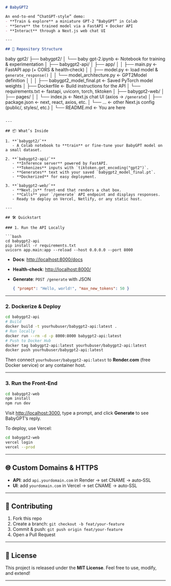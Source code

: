 ```markdown
# BabyGPT2

An end‑to‑end “ChatGPT‑style” demo:  
- **Train & explore** a miniature GPT‑2 “BabyGPT” in Colab  
- **Serve** the trained model via a FastAPI + Docker API  
- **Interact** through a Next.js web chat UI  

---

## 🚀 Repository Structure

```

baby gpt2/
├── babygpt2/
│   └── baby gpt-2.ipynb             ← Notebook for training & experimentation
│
├── babygpt2-api/
│   ├── app/
│   │   ├── main.py                  ← FastAPI app (+ CORS & health‑check)
│   │   ├── model.py                 ← load model & `generate_response()`
│   │   └── model\_architecture.py    ← GPT2Model definition
│   │
│   ├── babygpt2\_model\_final.pt      ← Saved PyTorch model weights
│   ├── Dockerfile                   ← Build instructions for the API
│   └── requirements.txt             ← fastapi, uvicorn, torch, tiktoken
│
├── babygpt2-web/
│   ├── pages/
│   │   └── index.js                 ← Next.js chat UI (axios → `/generate`)
│   ├── package.json                 ← next, react, axios, etc.
│   └── …                            ← other Next.js config (public/, styles/, etc.)
│
└── README.md                        ← You are here

````

---

## 📦 What’s Inside

1. **`babygpt2/`**  
   - A Colab notebook to **train** or fine‑tune your BabyGPT model on a small dataset.

2. **`babygpt2-api/`**  
   - **Inference server** powered by FastAPI.  
   - **Tokenizes** inputs with `tiktoken.get_encoding("gpt2")`.  
   - **Generates** text with your saved `babygpt2_model_final.pt`.  
   - **Dockerized** for easy deployment.

3. **`babygpt2-web/`**  
   - **Next.js** front‑end that renders a chat box.  
   - **Calls** your `/generate` API endpoint and displays responses.  
   - Ready to deploy on Vercel, Netlify, or any static host.

---

## 🛠️ Quickstart

### 1. Run the API Locally

```bash
cd babygpt2-api
pip install -r requirements.txt
uvicorn app.main:app --reload --host 0.0.0.0 --port 8000
````

* **Docs**: [http://localhost:8000/docs](http://localhost:8000/docs)
* **Health‑check**: [http://localhost:8000/](http://localhost:8000/)
* **Generate**: `POST /generate` with JSON

  ```json
  { "prompt": "Hello, world!", "max_new_tokens": 50 }
  ```

---

### 2. Dockerize & Deploy

```bash
cd babygpt2-api
# Build
docker build -t yourhubuser/babygpt2-api:latest .
# Run locally
docker run --rm -d -p 8000:8000 babygpt2-api:latest
# Push to Docker Hub
docker tag babygpt2-api:latest yourhubuser/babygpt2-api:latest
docker push yourhubuser/babygpt2-api:latest
```

Then connect `yourhubuser/babygpt2-api:latest` to **Render.com** (free Docker service) or any container host.

---

### 3. Run the Front‑End

```bash
cd babygpt2-web
npm install
npm run dev
```

Visit [http://localhost:3000](http://localhost:3000), type a prompt, and click **Generate** to see BabyGPT’s reply.

To deploy, use Vercel:

```bash
cd babygpt2-web
vercel login
vercel --prod
```

---

## 🌐 Custom Domains & HTTPS

* **API**: add `api.yourdomain.com` in Render → set CNAME → auto‑SSL
* **UI**: add `yourdomain.com` in Vercel → set CNAME → auto‑SSL

---

## 🤝 Contributing

1. Fork this repo
2. Create a branch: `git checkout -b feat/your-feature`
3. Commit & push: `git push origin feat/your-feature`
4. Open a Pull Request

---

## 📄 License

This project is released under the **MIT License**. Feel free to use, modify, and extend!

---
